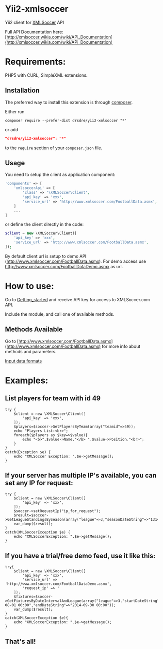 Yii2-xmlsoccer
=================

Yii2 client for [XMLSoccer](http://XMLSoccer.com) API

Full API Documentation here: [http://xmlsoccer.wikia.com/wiki/API_Documentation](http://xmlsoccer.wikia.com/wiki/API_Documentation)

Requirements:
=================

PHP5 with CURL, SimpleXML extensions.

Installation
------------

The preferred way to install this extension is through [composer](http://getcomposer.org/download/).

Either run

```
composer require --prefer-dist drsdre/yii2-xmlsoccer "*"
```

or add

```json
"drsdre/yii2-xmlsoccer": "*"
```

to the `require` section of your `composer.json` file.

Usage
-----

You need to setup the client as application component:

```php
'components' => [
    'xmlsoccerApi' => [
        'class' => '\XMLSoccer\Client',
        'api_key' => 'xxx',
        'service_url' => 'http://www.xmlsoccer.com/FootballData.asmx',
    ]
    ...
]
```

or define the client directly in the code:

```php
$client = new \XMLSoccer\Client([
    'api_key' => 'xxx',
    'service_url' => 'http://www.xmlsoccer.com/FootballData.asmx',
]);
```

By default client url is setup to demo API (http://www.xmlsoccer.com/FootballData.asmx). For demo access use http://www.xmlsoccer.com/FootballDataDemo.asmx as url.

How to use:
=================

Go to [Getting_started](http://xmlsoccer.wikia.com/wiki/Getting_started) and receive API key for access to XMLSoccer.com API.

Include the module, and call one of available methods.
	

Methods Available
-------------------

Go to [http://www.xmlsoccer.com/FootballData.asmx](http://www.xmlsoccer.com/FootballData.asmx) for more info about methods and parameters.

[Input data formats](http://xmlsoccer.wikia.com/wiki/Input_data_formats)

Examples:
==================

List players for team with id 49
--------------------------------
	try {
		$client = new \XMLSoccer\Client([
            'api_key' => 'xxx',
        ]);
		$players=$soccer->GetPlayersByTeam(array("teamid"=>49));
		echo "Players List:<br>";
		foreach($players as $key=>$value){
			echo "<b>".$value->Name."</b> ".$value->Position."<br>";
		}
	}
	catch(Exception $e) {
		echo "XMLSoccer Exception: ".$e->getMessage();
	}

If your server has multiple IP's available, you can set any IP for request:
---------------------------------------------
	try {
		$client = new \XMLSoccer\Client([
            'api_key' => 'xxx',
        ]);
		$soccer->setRequestIp("ip_for_request");
		$result=$soccer->GetLeagueStandingsBySeason(array("league"=>3,"seasonDateString"=>"1314"));
		var_dump($result);
	}
	catch(XMLSoccerException $e) {
		echo "XMLSoccerException: ".$e->getMessage();
	}

If you have a trial/free demo feed, use it like this:
------------------------------------------------------
	try{
		$client = new \XMLSoccer\Client([
            'api_key' => 'xxx',
            'service_url' => 'http://www.xmlsoccer.com/FootballDataDemo.asmx',
            'request_ip' => '
        ]);
		$fixtures=$soccer->GetFixturesByDateIntervalAndLeague(array("league"=>3,"startDateString"=>"2014-08-01 00:00","endDateString"=>"2014-09-30 00:00"));
		var_dump($result);
	}
	catch(XMLSoccerException $e){
		echo "XMLSoccerException: ".$e->getMessage();
	}



That's all!
-----------
